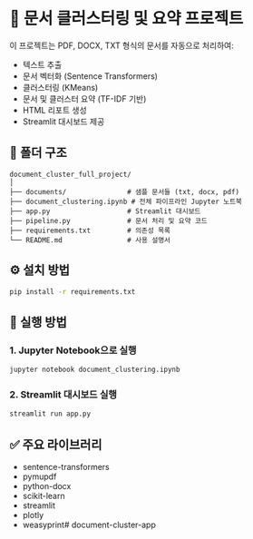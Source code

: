 # 📄 문서 클러스터링 및 요약 프로젝트

이 프로젝트는 PDF, DOCX, TXT 형식의 문서를 자동으로 처리하여:

- 텍스트 추출
- 문서 벡터화 (Sentence Transformers)
- 클러스터링 (KMeans)
- 문서 및 클러스터 요약 (TF-IDF 기반)
- HTML 리포트 생성
- Streamlit 대시보드 제공

## 📁 폴더 구조
```
document_cluster_full_project/
│
├── documents/               # 샘플 문서들 (txt, docx, pdf)
├── document_clustering.ipynb # 전체 파이프라인 Jupyter 노트북
├── app.py                   # Streamlit 대시보드
├── pipeline.py              # 문서 처리 및 요약 코드
├── requirements.txt         # 의존성 목록
└── README.md                # 사용 설명서
```

## ⚙️ 설치 방법

```bash
pip install -r requirements.txt
```

## 🚀 실행 방법

### 1. Jupyter Notebook으로 실행
```bash
jupyter notebook document_clustering.ipynb
```

### 2. Streamlit 대시보드 실행
```bash
streamlit run app.py
```

## ✅ 주요 라이브러리
- sentence-transformers
- pymupdf
- python-docx
- scikit-learn
- streamlit
- plotly
- weasyprint#   d o c u m e n t - c l u s t e r - a p p  
 